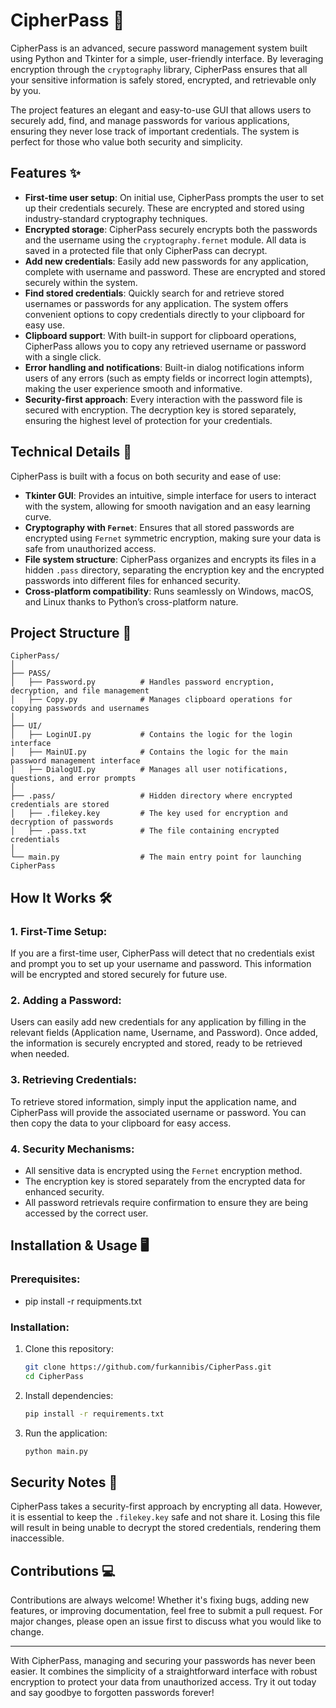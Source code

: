 # CipherPass 🔐

CipherPass is an advanced, secure password management system built using Python and Tkinter for a simple, user-friendly interface. By leveraging encryption through the `cryptography` library, CipherPass ensures that all your sensitive information is safely stored, encrypted, and retrievable only by you.

The project features an elegant and easy-to-use GUI that allows users to securely add, find, and manage passwords for various applications, ensuring they never lose track of important credentials. The system is perfect for those who value both security and simplicity.

## Features ✨

- **First-time user setup**: On initial use, CipherPass prompts the user to set up their credentials securely. These are encrypted and stored using industry-standard cryptography techniques.
- **Encrypted storage**: CipherPass securely encrypts both the passwords and the username using the `cryptography.fernet` module. All data is saved in a protected file that only CipherPass can decrypt.
- **Add new credentials**: Easily add new passwords for any application, complete with username and password. These are encrypted and stored securely within the system.
- **Find stored credentials**: Quickly search for and retrieve stored usernames or passwords for any application. The system offers convenient options to copy credentials directly to your clipboard for easy use.
- **Clipboard support**: With built-in support for clipboard operations, CipherPass allows you to copy any retrieved username or password with a single click.
- **Error handling and notifications**: Built-in dialog notifications inform users of any errors (such as empty fields or incorrect login attempts), making the user experience smooth and informative.
- **Security-first approach**: Every interaction with the password file is secured with encryption. The decryption key is stored separately, ensuring the highest level of protection for your credentials.

## Technical Details 🔧

CipherPass is built with a focus on both security and ease of use:

- **Tkinter GUI**: Provides an intuitive, simple interface for users to interact with the system, allowing for smooth navigation and an easy learning curve.
- **Cryptography with `Fernet`**: Ensures that all stored passwords are encrypted using `Fernet` symmetric encryption, making sure your data is safe from unauthorized access.
- **File system structure**: CipherPass organizes and encrypts its files in a hidden `.pass` directory, separating the encryption key and the encrypted passwords into different files for enhanced security.
- **Cross-platform compatibility**: Runs seamlessly on Windows, macOS, and Linux thanks to Python’s cross-platform nature.

## Project Structure 📂

```plaintext
CipherPass/
│
├── PASS/
│   ├── Password.py          # Handles password encryption, decryption, and file management
│   ├── Copy.py              # Manages clipboard operations for copying passwords and usernames
│
├── UI/
│   ├── LoginUI.py           # Contains the logic for the login interface
│   ├── MainUI.py            # Contains the logic for the main password management interface
│   ├── DialogUI.py          # Manages all user notifications, questions, and error prompts
│
├── .pass/                   # Hidden directory where encrypted credentials are stored
│   ├── .filekey.key         # The key used for encryption and decryption of passwords
│   ├── .pass.txt            # The file containing encrypted credentials
│
└── main.py                  # The main entry point for launching CipherPass
```

## How It Works 🛠️

### 1. First-Time Setup:
If you are a first-time user, CipherPass will detect that no credentials exist and prompt you to set up your username and password. This information will be encrypted and stored securely for future use.

### 2. Adding a Password:
Users can easily add new credentials for any application by filling in the relevant fields (Application name, Username, and Password). Once added, the information is securely encrypted and stored, ready to be retrieved when needed.

### 3. Retrieving Credentials:
To retrieve stored information, simply input the application name, and CipherPass will provide the associated username or password. You can then copy the data to your clipboard for easy access.

### 4. Security Mechanisms:
- All sensitive data is encrypted using the `Fernet` encryption method.
- The encryption key is stored separately from the encrypted data for enhanced security.
- All password retrievals require confirmation to ensure they are being accessed by the correct user.

## Installation & Usage 🖥️

### Prerequisites:
- pip install -r requipments.txt

### Installation:

1. Clone this repository:

   ```bash
   git clone https://github.com/furkannibis/CipherPass.git
   cd CipherPass
   ```

2. Install dependencies:

   ```bash
   pip install -r requirements.txt
   ```

3. Run the application:

   ```bash
   python main.py
   ```

## Security Notes 🔐

CipherPass takes a security-first approach by encrypting all data. However, it is essential to keep the `.filekey.key` safe and not share it. Losing this file will result in being unable to decrypt the stored credentials, rendering them inaccessible.

## Contributions 💻

Contributions are always welcome! Whether it's fixing bugs, adding new features, or improving documentation, feel free to submit a pull request. For major changes, please open an issue first to discuss what you would like to change.

---

With CipherPass, managing and securing your passwords has never been easier. It combines the simplicity of a straightforward interface with robust encryption to protect your data from unauthorized access. Try it out today and say goodbye to forgotten passwords forever!

